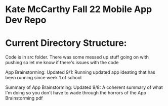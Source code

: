# Kate McCarthy Fall 22 Mobile App Dev Repo

# Current Directory Structure:

Code is in src folder. There was some messed up stuff going on with pushing so let me know if there's issues with the code

App Brainstorming: Updated 9/1: Running updated app ideating that has been running since week 1 of school

Summary of App Brainstorming: Updated 9/8: A coherent summary of what I'm doing so you don't have to wade through the horrors of the App Brainstorming pdf
